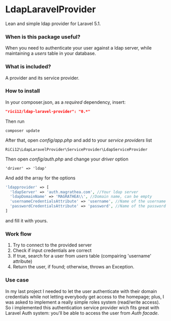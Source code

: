 # LdapLaravelProvider
Lean and simple ldap provider for Laravel 5.1.

### When is this package useful?
When you need to authenticate your user against a ldap server, while maintaining a *users* table in your database.

### What is included?
A provider and its service provider.

### How to install
In your composer.json, as a *required* dependency, insert:
```json
"rici12/ldap-laravel-provider": "0.*"
```
Then run 
```
composer update
```
After that, open *config/app.php* and add to your *service providers* list
```
RiCi12\LdapLaravelProvider\ServiceProvider\LdapServiceProvider
```
Then open *config/auth.php* and change your *driver* option
```
'driver' => 'ldap'
```
And add the array for the options
```php
'ldapprovider' => [
  'ldapServer' => 'auth.magrathea.com', //Your ldap server
  'ldapDomainName' => 'MAGRATHEA\\', //Domain name, can be empty
  'usernameCredentialsAttribute' => 'username', //Name of the username attribute given into the credential input form
  'passwordCredentialsAttribute' => 'password', //Name of the password attribute given into the credential input form
]
```
and fill it with yours.

### Work flow
1. Try to connect to the provided server
2. Check if input credentials are correct
3. If true, search for a user from *users* table (compairing 'username' attribute)
4. Return the user, if found; otherwise, throws an Exception.

### Use case
In my last project I needed to let the user authenticate with their domain credentials while not letting everybody get access to the homepage; plus, I was asked to implement a really simple roles system (read/write access).
So i implemented this authentication service provider wich fits great with Laravel Auth system: you'll be able to access the user from *Auth facade*.